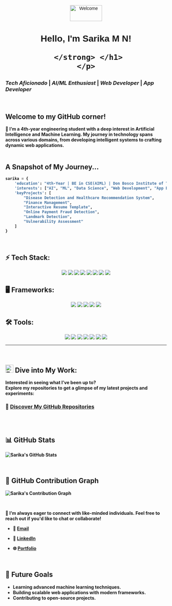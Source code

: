 <div align="center" style="font-family: Georgia, Arial, sans-serif;  position:relative;">
<p style="align:center; font-family: Georgia, Arial, sans-serif; align-items:center">
<img src="https://media.tenor.com/aCQAWmp5Jd8AAAAi/hello-wave.gif" alt="Welcome" style="width: 100px; height:50px"/>
    <h1>
      Hello, I'm <strong> Sarika M N!
     
     </strong> </h1>
    </p>
</div>

<div> <h3><strong> <i> Tech Aficionado </i> | <i> AI/ML Enthusiast </i> | <i> Web Developer </i> | <i> App Developer </i>  </strong> </h2></div>
<br>

## Welcome to my GitHub corner! 
🌱 I’m a 4th-year engineering student with a deep interest in Artificial Intelligence and Machine Learning. My journey in technology spans across various domains, from developing intelligent systems to crafting dynamic web applications.
<br>
<br>

## A Snapshot of My Journey...
```python
sarika = {
    'education': "4th-Year | BE in CSE(AIML) | Don Bosco Institute of Technology | CGPA: 9.15",
    'interests': ["AI", "ML", "Data Science", "Web Development", "App Development", "Cybersecurity"],
    'keyProjects': [
        "Disease Detection and Healthcare Recommendation System",
        "Finance Management",
        "Interactive Resume Template",
        "Online Payment Fraud Detection",
        "Landmark Detection",
        "Vulnerability Assessment"
    ]
}
```
<br>
  
## ⚡ Tech Stack:
<p align="center"> <img src="https://img.shields.io/badge/C%20-%2300599C.svg?style=for-the-badge&logo=c&logoColor=white" /> <img src="https://img.shields.io/badge/C++%20-%2300599C.svg?style=for-the-badge&logo=c%2B%2B&logoColor=white" /> <img src="https://img.shields.io/badge/Java-%23007396.svg?style=for-the-badge&logo=java&logoColor=white" /> <img src="https://img.shields.io/badge/Python-%2314354C.svg?style=for-the-badge&logo=python&logoColor=white" /> <img src="https://img.shields.io/badge/HTML5-%23E34F26.svg?style=for-the-badge&logo=html5&logoColor=white" /> <img src="https://img.shields.io/badge/CSS3-%231572B6.svg?style=for-the-badge&logo=css3&logoColor=white" /> <img src="https://img.shields.io/badge/JavaScript-%23F7DF1E.svg?style=for-the-badge&logo=javascript&logoColor=black" /> <img src="https://img.shields.io/badge/MySQL-%2300f.svg?style=for-the-badge&logo=mysql&logoColor=white" /> </p>


## 🖥️ Frameworks:
<p align="center"> <img src="https://img.shields.io/badge/Angular-DD0031?style=for-the-badge&logo=angular&logoColor=white" /> <img src="https://img.shields.io/badge/React-%2320232a.svg?style=for-the-badge&logo=react&logoColor=%2361DAFB" /> <img src="https://img.shields.io/badge/React_Native-%2320232a.svg?style=for-the-badge&logo=react&logoColor=%2361DAFB" /> <img src="https://img.shields.io/badge/Django-%23092E20.svg?style=for-the-badge&logo=django&logoColor=white" /> <img src="https://img.shields.io/badge/Flask-%23000.svg?style=for-the-badge&logo=flask&logoColor=white" /> </p>


## 🛠️ Tools:
<p align="center"> <img src="https://img.shields.io/badge/Git-%23F05033.svg?style=for-the-badge&logo=git&logoColor=white" /> <img src="https://img.shields.io/badge/GitHub-%23181717.svg?style=for-the-badge&logo=github&logoColor=white" /> <img src="https://img.shields.io/badge/VSCode-%23007ACC.svg?style=for-the-badge&logo=visual-studio-code&logoColor=white" /> <img src="https://img.shields.io/badge/Node.js-%2343853D.svg?style=for-the-badge&logo=node.js&logoColor=white" /> <img src="https://img.shields.io/badge/Postman-FF6C37?style=for-the-badge&logo=postman&logoColor=white" /> <img src="https://img.shields.io/badge/Expo-1C1E24?style=for-the-badge&logo=expo&logoColor=#D04A37" /> <img src="https://img.shields.io/badge/Eclipse-2C2255?style=for-the-badge&logo=eclipse&logoColor=white" /> </p>

---

<br>

## <img src="https://cdn.pixabay.com/animation/2023/06/13/15/12/15-12-47-323_512.gif" alt="Explore" width="25" />  Dive into My Work:
Interested in seeing what I’ve been up to?
<br>
Explore my repositories to get a glimpse of my latest projects and experiments:
### 🔗 [Discover My GitHub Repositories](https://github.com/Sarika362?tab=repositories)

<br>



<br>

## 📊 GitHub Stats
![Sarika's GitHub Stats](https://github-readme-stats.vercel.app/api?username=Sarika362&show_icons=true&hide_title=true&count_private=true&hide=prs&theme=tokyonight)



<br>

## 🌟 GitHub Contribution Graph
![Sarika's Contribution Graph](https://github-readme-streak-stats.herokuapp.com/?user=Sarika362&theme=dark)



<br>

 💞 I’m always eager to connect with like-minded individuals. Feel free to reach out if you'd like to chat or collaborate!


* 📧 [Email](sarika.mn97@gmail.com)

* 💼 [LinkedIn](https://www.linkedin.com/in/sarika-m-n/)

* 🌐 [Portfolio](https://sarikamn-362.netlify.app/)

<br>



## 🎯 Future Goals
- Learning advanced machine learning techniques.
- Building scalable web applications with modern frameworks.
- Contributing to open-source projects.

